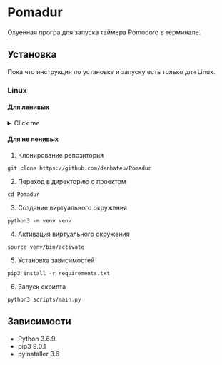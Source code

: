 # Pomadur

Охуенная програ для запуска таймера Pomodoro в терминале.

## Установка

Пока что инструкция по установке и запуску есть только для Linux.

### Linux

#### Для ленивых

<details>
  <summary>Click me</summary>

  Я сделал скрипт для автоматического скачивания зависимостей и запуска.
  Но перед этим нужно [клонировать репозиторий](https://github.com/denhateu/Pomadur#Для не ленивых) к себе на комп.

  ```
  $ chmod u+x run.sh
  $ ./run.sh
  ```
</details>

#### Для не ленивых

1. Клонирование репозитория

```
git clone https://github.com/denhateu/Pomadur
```

2. Переход в директорию с проектом

```
cd Pomadur
```

3. Создание виртуального окружения

```
python3 -m venv venv
```

4. Активация виртуального окружения

```
source venv/bin/activate
```

5. Установка зависимостей

```
pip3 install -r requirements.txt
```

6. Запуск скрипта

```
python3 scripts/main.py
```

## Зависимости

* Python 3.6.9
* pip3 9.0.1
* pyinstaller 3.6
